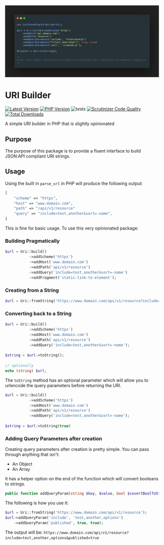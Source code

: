 <p align="center">

![](./uri-builder.png)

</p>

# URI Builder
<!-- BADGES_START -->
[![Latest Version][badge-release]][packagist]
[![PHP Version][badge-php]][php]
![tests](https://github.com/JustSteveKing/uri-builder/workflows/tests/badge.svg)
[![Scrutinizer Code Quality](https://scrutinizer-ci.com/g/JustSteveKing/uri-builder/badges/quality-score.png?b=main)](https://scrutinizer-ci.com/g/JustSteveKing/uri-builder/?branch=main)
[![Total Downloads][badge-downloads]][downloads]

[badge-release]: https://img.shields.io/packagist/v/juststeveking/uri-builder.svg?style=flat-square&label=release
[badge-php]: https://img.shields.io/packagist/php-v/juststeveking/uri-builder.svg?style=flat-square
[badge-downloads]: https://img.shields.io/packagist/dt/juststeveking/uri-builder.svg?style=flat-square&colorB=mediumvioletred

[packagist]: https://packagist.org/packages/juststeveking/uri-builder
[php]: https://php.net
[downloads]: https://packagist.org/packages/juststeveking/uri-builder
<!-- BADGES_END -->

A simple URI builder in PHP that is slightly opinionated

## Purpose

The purpose of this package is to provide a fluent interface to build JSON:API compliant URI strings.


## Usage

Using the built in `parse_url` in PHP will produce the following output:

```php
[
    "scheme" => "https",
    "host" => "www.domain.com",
    "path" => "/api/v1/resource"
    "query" => "include=test,another&sort=-name",
]
```

This is fine for basic usage. To use this very opinionated package:

### Building Pragmatically

```php
$url = Uri::build()
           ->addScheme('https')
           ->addHost('www.domain.com')
           ->addPath('api/v1/resource')
           ->addQuery('include=test,another&sort=-name')
           ->addFragment('static-link-to-element');
```

### Creating from a String

```php
$url = Uri::fromString('https://www.domain.com/api/v1/resource?include=test,another&sort=-name')
```

### Converting back to a String

```php
$url = Uri::build()
           ->addScheme('https')
           ->addHost('www.domain.com')
           ->addPath('api/v1/resource')
           ->addQuery('include=test,another&sort=-name');

$string = $url->toString();

// optionally
echo (string) $url;
```

The `toString` method has an optional parameter which will allow you to urlencode the query parameters before returning the URI.

```php
$url = Uri::build()
           ->addScheme('https')
           ->addHost('www.domain.com')
           ->addPath('api/v1/resource')
           ->addQuery('include=test,another&sort=-name');

$string = $url->toString(true)
```

### Adding Query Parameters after creation

Creating query parameters after creation is pretty simple. You can pass through anything that isn't:

- An Object
- An Array

It has a helper option on the end of the function which will convert booleans to strings.

```php
public function addQueryParam(string $key, $value, bool $covertBoolToString = false)
```

The following is how you use it:

```php
$url = Uri::fromString('https://www.domain.com/api/v1/resource');
$url->addQueryParam('include', 'test,another,options')
    ->addQueryParam('published', true, true);
```
The output will be: `https://www.domain.com/api/v1/resource?include=test,another,options&published=true`
